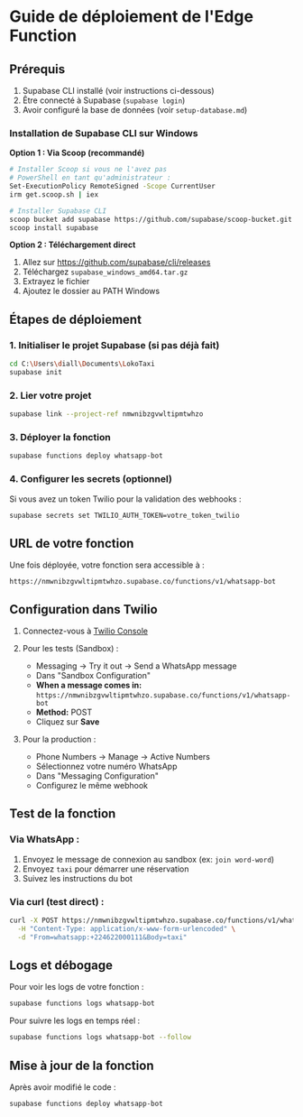 # Guide de déploiement de l'Edge Function

## Prérequis

1. Supabase CLI installé (voir instructions ci-dessous)
2. Être connecté à Supabase (`supabase login`)
3. Avoir configuré la base de données (voir `setup-database.md`)

### Installation de Supabase CLI sur Windows

**Option 1 : Via Scoop (recommandé)**
```bash
# Installer Scoop si vous ne l'avez pas
# PowerShell en tant qu'administrateur :
Set-ExecutionPolicy RemoteSigned -Scope CurrentUser
irm get.scoop.sh | iex

# Installer Supabase CLI
scoop bucket add supabase https://github.com/supabase/scoop-bucket.git
scoop install supabase
```

**Option 2 : Téléchargement direct**
1. Allez sur https://github.com/supabase/cli/releases
2. Téléchargez `supabase_windows_amd64.tar.gz`
3. Extrayez le fichier
4. Ajoutez le dossier au PATH Windows

## Étapes de déploiement

### 1. Initialiser le projet Supabase (si pas déjà fait)

```bash
cd C:\Users\diall\Documents\LokoTaxi
supabase init
```

### 2. Lier votre projet

```bash
supabase link --project-ref nmwnibzgvwltipmtwhzo
```

### 3. Déployer la fonction

```bash
supabase functions deploy whatsapp-bot
```

### 4. Configurer les secrets (optionnel)

Si vous avez un token Twilio pour la validation des webhooks :

```bash
supabase secrets set TWILIO_AUTH_TOKEN=votre_token_twilio
```

## URL de votre fonction

Une fois déployée, votre fonction sera accessible à :
```
https://nmwnibzgvwltipmtwhzo.supabase.co/functions/v1/whatsapp-bot
```

## Configuration dans Twilio

1. Connectez-vous à [Twilio Console](https://console.twilio.com)

2. Pour les tests (Sandbox) :
   - Messaging → Try it out → Send a WhatsApp message
   - Dans "Sandbox Configuration"
   - **When a message comes in:** `https://nmwnibzgvwltipmtwhzo.supabase.co/functions/v1/whatsapp-bot`
   - **Method:** POST
   - Cliquez sur **Save**

3. Pour la production :
   - Phone Numbers → Manage → Active Numbers
   - Sélectionnez votre numéro WhatsApp
   - Dans "Messaging Configuration"
   - Configurez le même webhook

## Test de la fonction

### Via WhatsApp :
1. Envoyez le message de connexion au sandbox (ex: `join word-word`)
2. Envoyez `taxi` pour démarrer une réservation
3. Suivez les instructions du bot

### Via curl (test direct) :
```bash
curl -X POST https://nmwnibzgvwltipmtwhzo.supabase.co/functions/v1/whatsapp-bot \
  -H "Content-Type: application/x-www-form-urlencoded" \
  -d "From=whatsapp:+224622000111&Body=taxi"
```

## Logs et débogage

Pour voir les logs de votre fonction :
```bash
supabase functions logs whatsapp-bot
```

Pour suivre les logs en temps réel :
```bash
supabase functions logs whatsapp-bot --follow
```

## Mise à jour de la fonction

Après avoir modifié le code :
```bash
supabase functions deploy whatsapp-bot
```